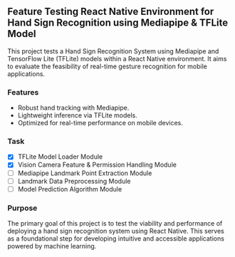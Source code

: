 ## Feature Testing React Native Environment for Hand Sign Recognition using Mediapipe & TFLite Model

This project tests a Hand Sign Recognition System using Mediapipe and TensorFlow Lite (TFLite) models within a React Native environment. It aims to evaluate the feasibility of real-time gesture recognition for mobile applications.

### Features
- Robust hand tracking with Mediapipe.
- Lightweight inference via TFLite models.
- Optimized for real-time performance on mobile devices.

### Task
- [x] TFLite Model Loader Module 
- [x] Vision Camera Feature & Permission Handling Module
- [ ] Mediapipe Landmark Point Extraction Module
- [ ] Landmark Data Preprocessing Module
- [ ] Model Prediction Algorithm Module

### Purpose
The primary goal of this project is to test the viability and performance of deploying a hand sign recognition system using React Native. This serves as a foundational step for developing intuitive and accessible applications powered by machine learning.